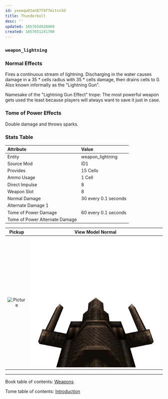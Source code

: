 ```yaml
---
id: yxoeqw93an87f9f7mitcn3d
title: Thunderbolt
desc: ''
updated: 1657654928469
created: 1657651241708
---
```

### `weapon_lightning`

### Normal Effects
Fires a continuous stream of lightning.  Discharging in the water causes damage
in a 35 * cells radius with 35 * cells damage, then drains cells to 0. Also
known informally as the "Lightning Gun".

Namesake of the "Lightning Gun Effect" trope:  The most powerful weapon gets
used the least because players will always want to save it just in case.

### Tome of Power Effects
Double damage and throws sparks.

### Stats Table

|Attribute                     |Value                          |
|:-----------------------------|:------------------------------|
|Entity                        |weapon_lightning               |
|Source Mod                    |ID1                            |
|Provides                      |15 Cells                       |
|Ammo Usage                    |1 Cell                         |
|Direct Impulse                |8                              |
|Weapon Slot                   |8                              |
|Normal Damage                 |30 every 0.1 seconds           |
|Alternate Damage 1            |                               |
|Tome of Power Damage          |60 every 0.1 seconds           |
|Tome of Power Alternate Damage|                               |

|Pickup|View Model Normal|
|:---:|:---:|
![Picture](img/weapon_lightning.png)|![Picture](img/v_thunderbolt.png)|

-------------------------------------------------------------------------------
Book table of contents: [Weapons](3.0-Weapons.md)
<br />

Tome table of contents: [Introduction](1.0-Introduction.md)